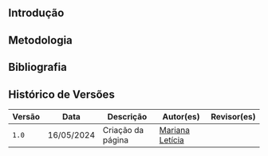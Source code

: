 ## Introdução

## Metodologia 

<!-- precisa seguir o framework DECIDE( apague o comentário depois) -->

<!-- precisarão ser gravadas TODAS AS ENTREVISTAS -->

<!-- precisa de um termo de concentimento para as entrevistas -->

<!-- precisa de um teste piloto -->

<!-- fica ao critério do pessoal encarregado ver se cria uma página apenas para o termo de consentimento ou não(dentro das pastas de nivel_1> análise de tarefas) -->

## Bibliografia


## Histórico de Versões

| Versão |    Data    | Descrição                                 | Autor(es)                                       | Revisor(es)                                    |
| ------ | :--------: | ----------------------------------------- | ----------------------------------------------- | ---------------------------------------------- |
| `1.0`   | 16/05/2024 | Criação da página                         | [Mariana Letícia](https://github.com/Marianannn) |     |